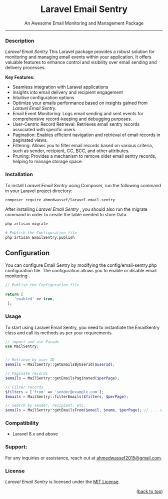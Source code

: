 
<div align="center">
  <h1 align="center">Laravel Email Sentry</h1>
  <p align="center">
    An Awesome Email Monitoring and Management Package
    </p>
 <hr/>
</div>

### Description
*Laravel Email Sentry*  This Laravel package provides a robust solution for monitoring and managing email events within your application. It offers valuable features to enhance control and visibility over email sending and delivery processes.

**Key Features:**
- Seamless integration with Laravel applications
- Insights into email delivery and recipient engagement
- Intuitive configuration options
- Optimize your emails performance based on insights gained from *Laravel Email Sentry*.
- Email Event Monitoring: Logs email sending and sent events for comprehensive record-keeping and debugging purposes.
-  User-Centric Record Retrieval: Retrieves email sentry records associated with specific users.
- Pagination: Enables efficient navigation and retrieval of email records in paginated views.
- Filtering: Allows you to filter email records based on various criteria, such as sender, recipient, CC, BCC, and other attributes.
- Pruning: Provides a mechanism to remove older email sentry records, helping to manage storage space.

### Installation 
To install *Laravel Email Sentry* using Composer, run the following command in your Laravel project directory:

```bash
composer require ahmedwassef/laravel-email-sentry
```

After installing  *Laravel Email Sentry* , you should also run the migrate command in order to create the table needed to store Data

```bash
php artisan migrate
```


```bash
# Publish the Configuration file
php artisan EmailSentry:publish
```


## Configuration
You can configure Email Sentry by modifying the config/email-sentry.php configuration file. The configuration allows you to enable or disable email monitoring .

```php
// Publish the Configuration file
 
return [
    'enabled' => true,
 ];

```




### Usage
To start using Laravel Email Sentry, you need to instantiate the EmailSentry class and call its methods as per your requirements.

```php
// import and use Facade
use MailSentry;
```

```php

// Retrieve by user ID
$emails = MailSentry::getEmailsByUserId($userId);

// Paginate records
$emails = MailSentry::getEmailsPaginated($perPage);

// Filter records
$filters = ['from' => 'sender@example.com'];
$emails = MailSentry::filterEmails($filters, $perPage);

// Search by sender, recipient, etc.
$emails = MailSentry::getEmailsFrom($email, $name, $perPage); // ... similar methods for to, cc, bcc


```
### Compatibility
- Laravel 8.x and above


### Support:
For any inquiries or assistance, reach out  at ahmedwassef2015@gmail.com.

### License
*Laravel Email Sentry* is licensed under the [MIT License](https://opensource.org/licenses/MIT).

<p align="right">(<a href="#top">back to top</a>)</p>